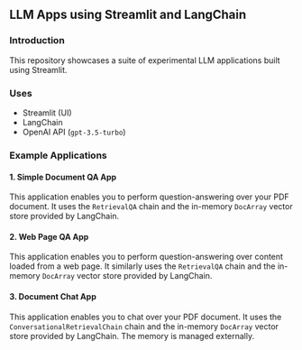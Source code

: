 ## LLM Apps using Streamlit and LangChain

### Introduction

This repository showcases a suite of experimental LLM applications built using Streamlit.

### Uses

- Streamlit (UI)
- LangChain
- OpenAI API (`gpt-3.5-turbo`)

### Example Applications

#### 1. Simple Document QA App

This application enables you to perform question-answering over your PDF document. It uses the `RetrievalQA` chain and the in-memory `DocArray` vector store provided by LangChain.

#### 2. Web Page QA App

This application enables you to perform question-answering over content loaded from a web page. It similarly uses the `RetrievalQA` chain and the in-memory `DocArray` vector store provided by LangChain.

#### 3. Document Chat App

This application enables you to chat over your PDF document. It uses the `ConversationalRetrievalChain` chain and the in-memory `DocArray` vector store provided by LangChain. The memory is managed externally.
